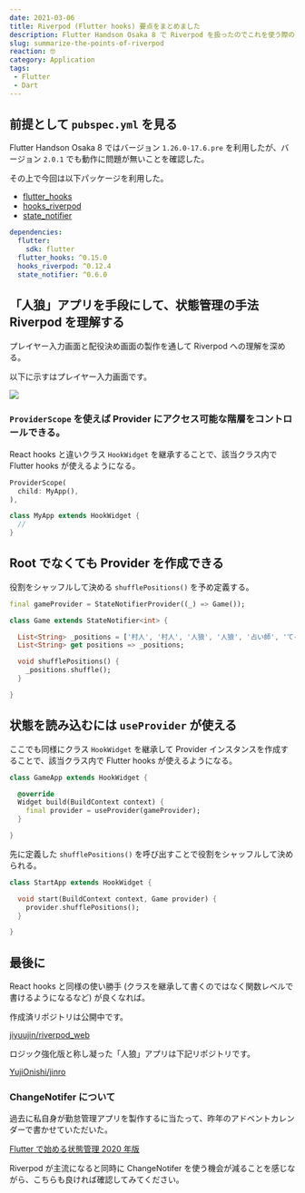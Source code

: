 ```yaml
---
date: 2021-03-06
title: Riverpod (Flutter hooks) 要点をまとめました
description: Flutter Handson Osaka 8 で Riverpod を扱ったのでこれを使う際の要点を簡単に書いた。
slug: summarize-the-points-of-riverpod
reaction: 🤓
category: Application
tags: 
 - Flutter
 - Dart
---
```


## 前提として `pubspec.yml` を見る

Flutter Handson Osaka 8 ではバージョン `1.26.0-17.6.pre` を利用したが、バージョン `2.0.1` でも動作に問題が無いことを確認した。

その上で今回は以下パッケージを利用した。

- [flutter_hooks](https://pub.dev/packages/flutter_hooks)
- [hooks_riverpod](https://pub.dev/packages/hooks_riverpod)
- [state_notifier](https://pub.dev/packages/state_notifier)

```yml
dependencies:
  flutter:
    sdk: flutter
  flutter_hooks: ^0.15.0
  hooks_riverpod: ^0.12.4
  state_notifier: ^0.6.0
```

## 「人狼」アプリを手段にして、状態管理の手法 Riverpod を理解する

プレイヤー入力画面と配役決め画面の製作を通して Riverpod への理解を深める。

以下に示すはプレイヤー入力画面です。

![](https://i.imgur.com/nKzUA8U.jpg)

### `ProviderScope` を使えば Provider にアクセス可能な階層をコントロールできる。

React hooks と違いクラス `HookWidget` を継承することで、該当クラス内で Flutter hooks が使えるようになる。

```dart
ProviderScope(
  child: MyApp(),
),

class MyApp extends HookWidget {
  //
}
```

## Root でなくても Provider を作成できる

役割をシャッフルして決める `shufflePositions()` を予め定義する。

```dart
final gameProvider = StateNotifierProvider((_) => Game());

class Game extends StateNotifier<int> {

  List<String> _positions = ['村人', '村人', '人狼', '人狼', '占い師', 'てるてる'];
  List<String> get positions => _positions;

  void shufflePositions() {
    _positions.shuffle();
  }

}
```

## 状態を読み込むには `useProvider` が使える

ここでも同様にクラス `HookWidget` を継承して Provider インスタンスを作成することで、該当クラス内で Flutter hooks が使えるようになる。

```dart
class GameApp extends HookWidget {

  @override
  Widget build(BuildContext context) {
    final provider = useProvider(gameProvider);
  }

}
```

先に定義した `shufflePositions()` を呼び出すことで役割をシャッフルして決められる。

```dart
class StartApp extends HookWidget {

  void start(BuildContext context, Game provider) {
    provider.shufflePositions();
  }

}
```

## 最後に

React hooks と同様の使い勝手 (クラスを継承して書くのではなく関数レベルで書けるようになるなど) が良くなれば。

作成済リポジトリは公開中です。

[jiyuujin/riverpod_web](https://github.com/jiyuujin/riverpod_web)

ロジック強化版と称し凝った「人狼」アプリは下記リポジトリです。

[YujiOnishi/jinro](https://github.com/YujiOnishi/jinro)

### ChangeNotifer について

過去に私自身が勤怠管理アプリを製作するに当たって、昨年のアドベントカレンダーで書かせていただいた。

[Flutter で始める状態管理 2020 年版](../startup-state-management-with-flutter-in-2020)

Riverpod が主流になると同時に ChangeNotifer を使う機会が減ることを感じながら、こちらも良ければ確認してみてください。
